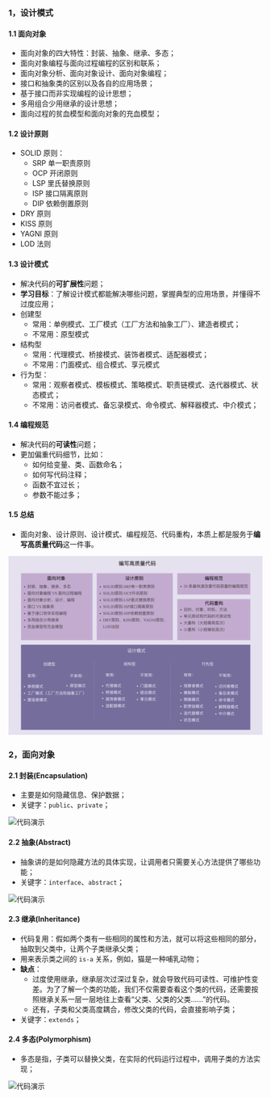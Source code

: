### 1，设计模式
#### 1.1 面向对象
- 面向对象的四大特性：封装、抽象、继承、多态；
- 面向对象编程与面向过程编程的区别和联系；
- 面向对象分析、面向对象设计、面向对象编程；
- 接口和抽象类的区别以及各自的应用场景；
- 基于接口而非实现编程的设计思想；
- 多用组合少用继承的设计思想；
- 面向过程的贫血模型和面向对象的充血模型；

#### 1.2 设计原则
- SOLID 原则：
  - SRP 单一职责原则
  - OCP 开闭原则
  - LSP 里氏替换原则
  - ISP 接口隔离原则
  - DIP 依赖倒置原则
- DRY 原则
- KISS 原则
- YAGNI 原则
- LOD 法则

#### 1.3 设计模式
- 解决代码的**可扩展性**问题；
- **学习目标**：了解设计模式都能解决哪些问题，掌握典型的应用场景，并懂得不过度应用；
- 创建型
  - 常用：单例模式、工厂模式（工厂方法和抽象工厂）、建造者模式；
  - 不常用：原型模式
- 结构型
  - 常用：代理模式、桥接模式、装饰者模式、适配器模式；
  - 不常用：门面模式、组合模式、享元模式
- 行为型：
  - 常用：观察者模式、模板模式、策略模式、职责链模式、迭代器模式、状态模式；
  - 不常用：访问者模式、备忘录模式、命令模式、解释器模式、中介模式；

#### 1.4 编程规范
- 解决代码的**可读性**问题；
- 更加偏重代码细节，比如：
  - 如何给变量、类、函数命名；
  - 如何写代码注释；
  - 函数不宜过长；
  - 参数不能过多；

#### 1.5 总结
- 面向对象、设计原则、设计模式、编程规范、代码重构，本质上都是服务于**编写高质量代码**这一件事。

![编写高质量代码](./images/编写高质量代码.png)

### 2，面向对象
#### 2.1 封装(Encapsulation)
- 主要是如何隐藏信息、保护数据；
- 关键字：`public`、`private`；

![代码演示](https://github.com/xianliu18/design_patterns/tree/main/src/main/java/com/noodles/oop/encapsulation)

#### 2.2 抽象(Abstract)
- 抽象讲的是如何隐藏方法的具体实现，让调用者只需要关心方法提供了哪些功能；
- 关键字：`interface`、`abstract`；

![代码演示](https://github.com/xianliu18/design_patterns/tree/main/src/main/java/com/noodles/oop/abstraction)

#### 2.3 继承(Inheritance)
- 代码复用：假如两个类有一些相同的属性和方法，就可以将这些相同的部分，抽取到父类中，让两个子类继承父类；
- 用来表示类之间的 `is-a` 关系，例如，猫是一种哺乳动物；
- **缺点**：
  - 过度使用继承，继承层次过深过复杂，就会导致代码可读性、可维护性变差。为了了解一个类的功能，我们不仅需要查看这个类的代码，还需要按照继承关系一层一层地往上查看“父类、父类的父类......”的代码。
  - 还有，子类和父类高度耦合，修改父类的代码，会直接影响子类；
- 关键字：`extends`；

#### 2.4 多态(Polymorphism)
- 多态是指，子类可以替换父类，在实际的代码运行过程中，调用子类的方法实现；

![代码演示](https://github.com/xianliu18/design_patterns/tree/main/src/main/java/com/noodles/oop/polymorphism)

